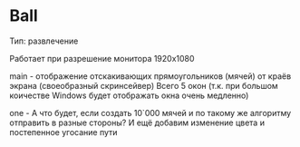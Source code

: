 # Ball
Тип: развлечение 

Работает при разрешение монитора 1920х1080

main - отображение отскакивающих прямоугольников (мячей) от краёв экрана (своеобразный скринсейвер)
Всего 5 окон (т.к. при большом коичестве Windows будет отображать окна очень медленно)

one - А что будет, если создать 10`000 мячей и по такому же алгоритму отправить в разные стороны?
И ещё добавим изменение цвета и постепенное угосание пути
